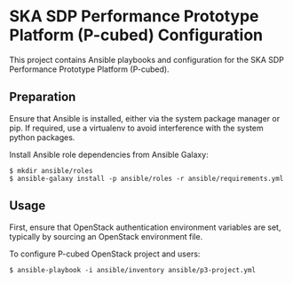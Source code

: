 # SKA SDP Performance Prototype Platform (P-cubed) Configuration

This project contains Ansible playbooks and configuration for the SKA SDP
Performance Prototype Platform (P-cubed).

## Preparation

Ensure that Ansible is installed, either via the system package manager or pip.
If required, use a virtualenv to avoid interference with the system python
packages.

Install Ansible role dependencies from Ansible Galaxy:

    $ mkdir ansible/roles
    $ ansible-galaxy install -p ansible/roles -r ansible/requirements.yml

## Usage

First, ensure that OpenStack authentication environment variables are set,
typically by sourcing an OpenStack environment file.

To configure P-cubed OpenStack project and users:

    $ ansible-playbook -i ansible/inventory ansible/p3-project.yml
